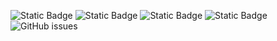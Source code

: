 ![Static Badge](https://img.shields.io/badge/blacklists-60-000000) ![Static Badge](https://img.shields.io/badge/blacklisted-3090867-cc0000) ![Static Badge](https://img.shields.io/badge/whitelisted-2242-00CC00) ![Static Badge](https://img.shields.io/badge/streaming_blacklist-28106-000000) ![GitHub issues](https://img.shields.io/github/issues/fabriziosalmi/blacklists)
